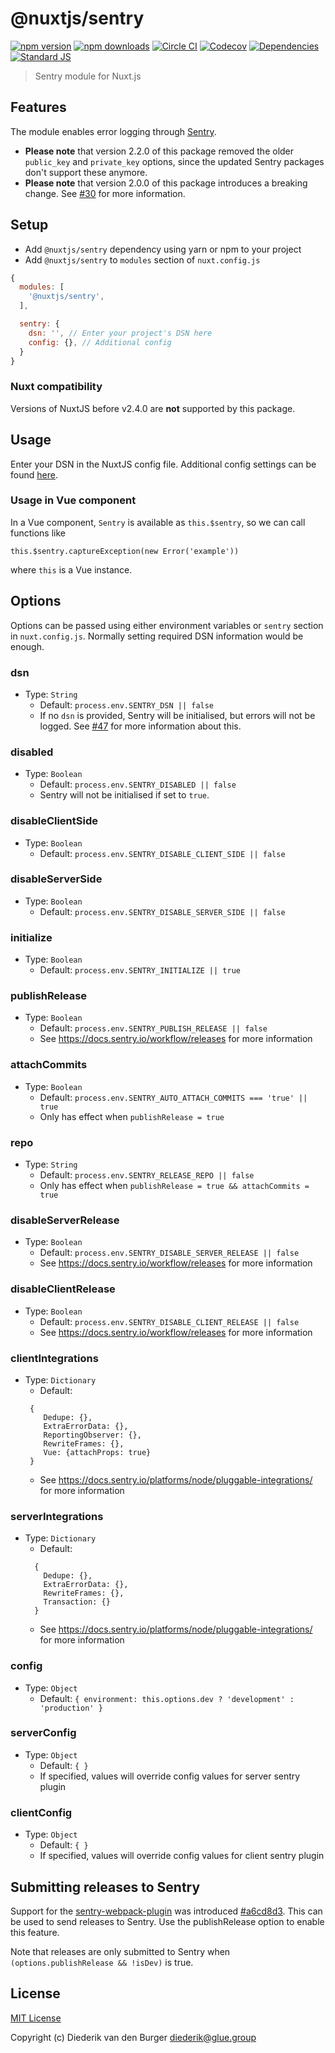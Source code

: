 # @nuxtjs/sentry

[![npm version][npm-version-src]][npm-version-href]
[![npm downloads][npm-downloads-src]][npm-downloads-href]
[![Circle CI][circle-ci-src]][circle-ci-href]
[![Codecov][codecov-src]][codecov-href]
[![Dependencies][david-dm-src]][david-dm-href]
[![Standard JS][standard-js-src]][standard-js-href]

> Sentry module for Nuxt.js

## Features

The module enables error logging through [Sentry](http://sentry.io).

- **Please note** that version 2.2.0 of this package removed the older `public_key` and `private_key` options, since the updated Sentry packages don't support these anymore.
- **Please note** that version 2.0.0 of this package introduces a breaking change. See [#30](https://github.com/nuxt-community/sentry-module/pull/30) for more information.

## Setup
- Add `@nuxtjs/sentry` dependency using yarn or npm to your project
- Add `@nuxtjs/sentry` to `modules` section of `nuxt.config.js`

```js
{
  modules: [
    '@nuxtjs/sentry',
  ],

  sentry: {
    dsn: '', // Enter your project's DSN here
    config: {}, // Additional config
  }
}
```

### Nuxt compatibility
Versions of NuxtJS before v2.4.0 are **not** supported by this package.

## Usage

Enter your DSN in the NuxtJS config file. Additional config settings can be found [here](https://docs.sentry.io/clients/javascript/config/).

### Usage in Vue component

In a Vue component, `Sentry` is available as `this.$sentry`, so we can call functions like

```
this.$sentry.captureException(new Error('example'))
```

where `this` is a Vue instance.

## Options

Options can be passed using either environment variables or `sentry` section in `nuxt.config.js`.
Normally setting required DSN information would be enough.

### dsn
- Type: `String`
  - Default: `process.env.SENTRY_DSN || false`
  - If no `dsn` is provided, Sentry will be initialised, but errors will not be logged. See [#47](https://github.com/nuxt-community/sentry-module/issues/47) for more information about this.

### disabled
- Type: `Boolean`
  - Default: `process.env.SENTRY_DISABLED || false`
  - Sentry will not be initialised if set to `true`.

### disableClientSide
- Type: `Boolean`
  - Default: `process.env.SENTRY_DISABLE_CLIENT_SIDE || false`

### disableServerSide
- Type: `Boolean`
  - Default: `process.env.SENTRY_DISABLE_SERVER_SIDE || false`

### initialize
- Type: `Boolean`
  - Default: `process.env.SENTRY_INITIALIZE || true`

### publishRelease
- Type: `Boolean`
  - Default: `process.env.SENTRY_PUBLISH_RELEASE || false`
  - See https://docs.sentry.io/workflow/releases for more information

### attachCommits
- Type: `Boolean`
  - Default: `process.env.SENTRY_AUTO_ATTACH_COMMITS === 'true' || true`
  - Only has effect when `publishRelease = true`

### repo
- Type: `String`
  - Default: `process.env.SENTRY_RELEASE_REPO || false`
  - Only has effect when `publishRelease = true && attachCommits = true`

### disableServerRelease
- Type: `Boolean`
  - Default: `process.env.SENTRY_DISABLE_SERVER_RELEASE || false`
  - See https://docs.sentry.io/workflow/releases for more information

### disableClientRelease
- Type: `Boolean`
  - Default: `process.env.SENTRY_DISABLE_CLIENT_RELEASE || false`
  - See https://docs.sentry.io/workflow/releases for more information

### clientIntegrations
- Type: `Dictionary`
  - Default:
  ```
   {
      Dedupe: {},
      ExtraErrorData: {},
      ReportingObserver: {},
      RewriteFrames: {},
      Vue: {attachProps: true}
   }
  ```
  - See https://docs.sentry.io/platforms/node/pluggable-integrations/ for more information

### serverIntegrations
- Type: `Dictionary`
  - Default:
  ```
    {
      Dedupe: {},
      ExtraErrorData: {},
      RewriteFrames: {},
      Transaction: {}
    }
  ```
  - See https://docs.sentry.io/platforms/node/pluggable-integrations/ for more information

### config
- Type: `Object`
  - Default: `{
    environment: this.options.dev ? 'development' : 'production'
  }`

### serverConfig
- Type: `Object`
  - Default: `{
  }`
  - If specified, values will override config values for server sentry plugin

### clientConfig
- Type: `Object`
  - Default: `{
  }`
  - If specified, values will override config values for client sentry plugin

## Submitting releases to Sentry
Support for the [sentry-webpack-plugin](https://github.com/getsentry/sentry-webpack-plugin) was introduced [#a6cd8d3](https://github.com/nuxt-community/sentry-module/commit/a6cd8d3b983b4c6659e985736b19dc771fe7c9ea). This can be used to send releases to Sentry. Use the publishRelease  option to enable this feature.

Note that releases are only submitted to Sentry when `(options.publishRelease && !isDev)` is true.

## License
[MIT License](./LICENSE)

Copyright (c) Diederik van den Burger <diederik@glue.group>

<!-- Badges -->
[npm-version-src]: https://img.shields.io/npm/dt/@nuxtjs/sentry.svg?style=flat-square
[npm-version-href]: https://npmjs.com/package/@nuxtjs/sentry
[npm-downloads-src]: https://img.shields.io/npm/v/@nuxtjs/sentry/latest.svg?style=flat-square
[npm-downloads-href]: https://npmjs.com/package/@nuxtjs/sentry
[circle-ci-src]: https://img.shields.io/circleci/project/github/nuxt-community/sentry-module.svg?style=flat-square
[circle-ci-href]: https://circleci.com/gh/nuxt-community/sentry-module
[codecov-src]: https://img.shields.io/codecov/c/github/nuxt-community/sentry-module.svg?style=flat-square
[codecov-href]: https://codecov.io/gh/nuxt-community/sentry-module
[david-dm-src]: https://david-dm.org/nuxt-community/sentry-module/status.svg?style=flat-square
[david-dm-href]: https://david-dm.org/nuxt-community/sentry-module
[standard-js-src]: https://img.shields.io/badge/code_style-standard-brightgreen.svg?style=flat-square
[standard-js-href]: https://standardjs.com
